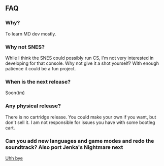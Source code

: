 ## FAQ

### Why?
To learn MD dev mostly.

### Why not SNES?
While I think the SNES could possibly run CS, I'm not very interested in developing for that console.
Why not give it a shot yourself? With enough patience it could be a fun project.

### When is the next release?
Soon(tm)

### Any physical release?
There is no cartridge release. You could make your own if you want, but don't sell it.
I am not responsible for issues you have with some bootleg cart.

### Can you add new languages and game modes and redo the soundtrack? Also port Jenka's Nightmare next
[Uhh bye](https://twitter.com/plum_0313/status/981489218198237184)
